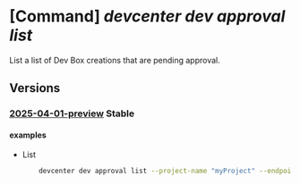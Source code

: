 # [Command] _devcenter dev approval list_

List a list of Dev Box creations that are pending approval.

## Versions

### [2025-04-01-preview](/Resources/data-plane/microsoft.devcenter/L3Byb2plY3RzL3t9L2FwcHJvdmFscw==/2025-04-01-preview.xml) **Stable**

<!-- data-plane:microsoft.devcenter /projects/{}/approvals 2025-04-01-preview -->

#### examples

- List
    ```bash
        devcenter dev approval list --project-name "myProject" --endpoint "https://8a40af38-3b4c-4672-a6a4-5e964b1870ed-contosodevcenter.centralus.devcenter.azure.com/"
    ```
